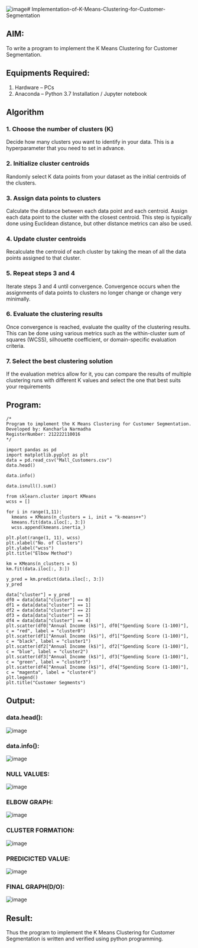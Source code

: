 ![image](https://github.com/kancharlaNarmadha/Implementation-of-K-Means-Clustering-for-Customer-Segmentation/assets/119559316/a92610c1-259d-4beb-ad88-9e5d333f4331)# Implementation-of-K-Means-Clustering-for-Customer-Segmentation

## AIM:
To write a program to implement the K Means Clustering for Customer Segmentation.

## Equipments Required:
1. Hardware – PCs
2. Anaconda – Python 3.7 Installation / Jupyter notebook

## Algorithm
### 1. Choose the number of clusters (K)
Decide how many clusters you want to identify in your data. This is a hyperparameter that you need to set in advance.
### 2. Initialize cluster centroids
Randomly select K data points from your dataset as the initial centroids of the clusters.
### 3. Assign data points to clusters
Calculate the distance between each data point and each centroid. Assign each data point to the cluster with the closest centroid. This step is typically  done using Euclidean distance, but other distance metrics can also be used.
### 4. Update cluster centroids
Recalculate the centroid of each cluster by taking the mean of all the data points assigned to that cluster.
### 5. Repeat steps 3 and 4
Iterate steps 3 and 4 until convergence. Convergence occurs when the assignments of data points to clusters no longer change or change very minimally.
### 6. Evaluate the clustering results
Once convergence is reached, evaluate the quality of the clustering results. This can be done using various metrics such as the within-cluster sum of squares (WCSS), silhouette coefficient, or domain-specific evaluation criteria.
### 7. Select the best clustering solution
If the evaluation metrics allow for it, you can compare the results of multiple clustering runs with different K values and select the one that best suits your requirements

## Program:
```
/*
Program to implement the K Means Clustering for Customer Segmentation.
Developed by: Kancharla Narmadha
RegisterNumber: 212222110016
*/

import pandas as pd
import matplotlib.pyplot as plt
data = pd.read_csv("Mall_Customers.csv")
data.head()

data.info()

data.isnull().sum()

from sklearn.cluster import KMeans
wcss = []

for i in range(1,11):
  kmeans = KMeans(n_clusters = i, init = "k-means++")
  kmeans.fit(data.iloc[:, 3:])
  wcss.append(kmeans.inertia_)
  
plt.plot(range(1, 11), wcss)
plt.xlabel("No. of Clusters")
plt.ylabel("wcss")
plt.title("Elbow Method")

km = KMeans(n_clusters = 5)
km.fit(data.iloc[:, 3:])

y_pred = km.predict(data.iloc[:, 3:])
y_pred

data["cluster"] = y_pred
df0 = data[data["cluster"] == 0]
df1 = data[data["cluster"] == 1]
df2 = data[data["cluster"] == 2]
df3 = data[data["cluster"] == 3]
df4 = data[data["cluster"] == 4]
plt.scatter(df0["Annual Income (k$)"], df0["Spending Score (1-100)"], c = "red", label = "cluster0")
plt.scatter(df1["Annual Income (k$)"], df1["Spending Score (1-100)"], c = "black", label = "cluster1")
plt.scatter(df2["Annual Income (k$)"], df2["Spending Score (1-100)"], c = "blue", label = "cluster2")
plt.scatter(df3["Annual Income (k$)"], df3["Spending Score (1-100)"], c = "green", label = "cluster3")
plt.scatter(df4["Annual Income (k$)"], df4["Spending Score (1-100)"], c = "magenta", label = "cluster4")
plt.legend()
plt.title("Customer Segments")
```

## Output:
### data.head():
![image](https://github.com/kancharlaNarmadha/Implementation-of-K-Means-Clustering-for-Customer-Segmentation/assets/119559316/8b09cde0-5096-42d7-bf02-4d4267de50a4)

### data.info():
![image](https://github.com/kancharlaNarmadha/Implementation-of-K-Means-Clustering-for-Customer-Segmentation/assets/119559316/db45c0e8-d21d-4725-8fa4-6f8f074a3f96)

### NULL VALUES:
![image](https://github.com/kancharlaNarmadha/Implementation-of-K-Means-Clustering-for-Customer-Segmentation/assets/119559316/3d43eb2b-7c42-4862-a500-07d49459ecc7)

### ELBOW GRAPH:
![image](https://github.com/kancharlaNarmadha/Implementation-of-K-Means-Clustering-for-Customer-Segmentation/assets/119559316/57efb142-eeb9-4e88-aaac-12436ba77e4a)

### CLUSTER FORMATION:
![image](https://github.com/kancharlaNarmadha/Implementation-of-K-Means-Clustering-for-Customer-Segmentation/assets/119559316/b42f15b4-b90e-4f43-bdc6-fab795c764ef)

### PREDICICTED VALUE:
![image](https://github.com/kancharlaNarmadha/Implementation-of-K-Means-Clustering-for-Customer-Segmentation/assets/119559316/13ba5174-ea23-4ff7-b041-321b74206526)

### FINAL GRAPH(D/O):
![image](https://github.com/kancharlaNarmadha/Implementation-of-K-Means-Clustering-for-Customer-Segmentation/assets/119559316/61d4df90-574e-49e4-b88b-69bdcd721672)




## Result:
Thus the program to implement the K Means Clustering for Customer Segmentation is written and verified using python programming.
